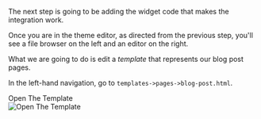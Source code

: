The next step is going to be adding the widget code that makes the integration work.

Once you are in the theme editor, as directed from the previous step, you'll see a file browser on the left and an editor on the right.

What we are going to do is edit a *template* that represents our blog post pages.

In the left-hand navigation, go to `templates->pages->blog-post.html`.

<div class="screenshot white-bg">
    <div class="title">Open The Template</div>
    <img class="screenshot-image" src="/images/installation-guides/bigcommerce-step-2-open-blog-post-template.png" alt="Open The Template" />
</div>
